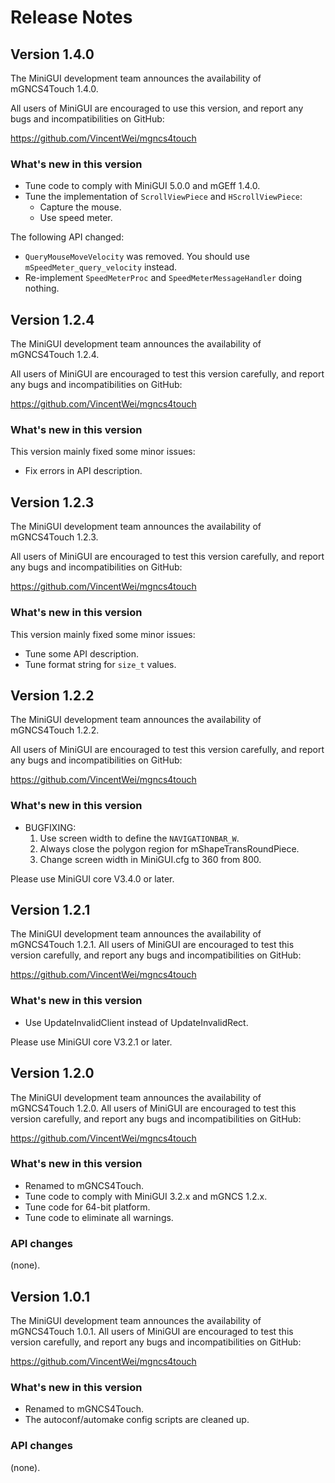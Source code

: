 # Release Notes

## Version 1.4.0

The MiniGUI development team announces the availability of mGNCS4Touch 1.4.0.

All users of MiniGUI are encouraged to use this version, and report any bugs
and incompatibilities on GitHub:

<https://github.com/VincentWei/mgncs4touch>

### What's new in this version

- Tune code to comply with MiniGUI 5.0.0 and mGEff 1.4.0.
- Tune the implementation of `ScrollViewPiece` and `HScrollViewPiece`:
   - Capture the mouse.
   - Use speed meter.

The following API changed:

- `QueryMouseMoveVelocity` was removed. You should use `mSpeedMeter_query_velocity`
  instead.
- Re-implement `SpeedMeterProc` and `SpeedMeterMessageHandler` doing nothing.

## Version 1.2.4

The MiniGUI development team announces the availability of mGNCS4Touch 1.2.4.

All users of MiniGUI are encouraged to test this version carefully, and
report any bugs and incompatibilities on GitHub:

<https://github.com/VincentWei/mgncs4touch>

### What's new in this version

This version mainly fixed some minor issues:

- Fix errors in API description.

## Version 1.2.3

The MiniGUI development team announces the availability of mGNCS4Touch 1.2.3.

All users of MiniGUI are encouraged to test this version carefully, and
report any bugs and incompatibilities on GitHub:

https://github.com/VincentWei/mgncs4touch

### What's new in this version

This version mainly fixed some minor issues:

- Tune some API description.
- Tune format string for `size_t` values.

## Version 1.2.2

The MiniGUI development team announces the availability of mGNCS4Touch 1.2.2.

All users of MiniGUI are encouraged to test this version carefully, and
report any bugs and incompatibilities on GitHub:

https://github.com/VincentWei/mgncs4touch

### What's new in this version

* BUGFIXING:
  1. Use screen width to define the `NAVIGATIONBAR_W`.
  1. Always close the polygon region for mShapeTransRoundPiece.
  1. Change screen width in MiniGUI.cfg to 360 from 800.

Please use MiniGUI core V3.4.0 or later.

## Version 1.2.1

The MiniGUI development team announces the availability of mGNCS4Touch 1.2.1.
All users of MiniGUI are encouraged to test this version carefully, and
report any bugs and incompatibilities on GitHub:

https://github.com/VincentWei/mgncs4touch

### What's new in this version

  * Use UpdateInvalidClient instead of UpdateInvalidRect.

Please use MiniGUI core V3.2.1 or later.

## Version 1.2.0

The MiniGUI development team announces the availability of mGNCS4Touch 1.2.0.
All users of MiniGUI are encouraged to test this version carefully, and
report any bugs and incompatibilities on GitHub:

https://github.com/VincentWei/mgncs4touch

### What's new in this version

  * Renamed to mGNCS4Touch.
  * Tune code to comply with MiniGUI 3.2.x and mGNCS 1.2.x.
  * Tune code for 64-bit platform.
  * Tune code to eliminate all warnings.

### API changes

(none).

## Version 1.0.1

The MiniGUI development team announces the availability of mGNCS4Touch 1.0.1.
All users of MiniGUI are encouraged to test this version carefully, and
report any bugs and incompatibilities on GitHub:

https://github.com/VincentWei/mgncs4touch

### What's new in this version

  * Renamed to mGNCS4Touch.
  * The autoconf/automake config scripts are cleaned up.

### API changes

(none).
